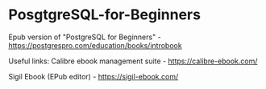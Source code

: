 # PosgtgreSQL-for-Beginners
Epub version of "PostgreSQL for Beginners" - https://postgrespro.com/education/books/introbook

Useful links:
Calibre ebook management suite - https://calibre-ebook.com/ 

Sigil Ebook (EPub editor) - https://sigil-ebook.com/

